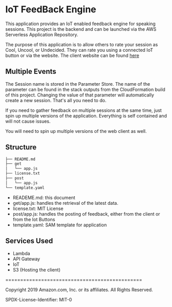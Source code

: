 # IoT FeedBack Engine
This application provides an IoT enabled feedback engine for speaking sessions. This project is the backend and can be launched via the AWS Serverless Application Repository.

The purpose of this application is to allow others to rate your session as Cool, Uncool, or Undecided. They can rate you using a connected IoT button or via the website. The client website can be found [here](https://github.com/singledigit/IoT-feedback-web-client)

## Multiple Events
The Session name is stored in the Parameter Store. The name of the parameter can be found in the stack outputs from the CloudFormation build of this project. Changing the value of that parameter will automatically create a new session. That's all you need to do.

If you need to gather feedback on multiple sessions at the same time, just spin up multiple versions of the application. Everything is self contained and will not cause issues.

You will need to spin up multiple versions of the web client as well.

## Structure
```bash
├── README.md
├── get
│   └── app.js
├── license.txt
├── post
│   └── app.js
└── template.yaml
```
* READEME.md: this document
* get/app.js: handles the retrieval of the latest data.
* license.txt: MIT License
* post/app.js: handles the posting of feedback, either from the client or from the Iot Buttons
* template.yaml: SAM template for application

## Services Used

* Lambda
* API Gateway
* IoT
* S3 (Hosting the client)

==============================================

Copyright 2019 Amazon.com, Inc. or its affiliates. All Rights Reserved.

SPDX-License-Identifier: MIT-0